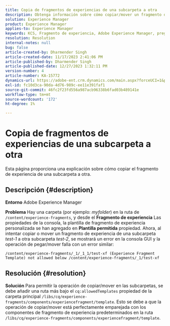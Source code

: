```yaml
---
title: Copia de fragmentos de experiencias de una subcarpeta a otra
description: Obtenga información sobre cómo copiar/mover un fragmento de experiencia de una subcarpeta a otra.
solution: Experience Manager
product: Experience Manager
applies-to: Experience Manager
keywords: KCS, Fragmento de experiencia, Adobe Experience Manager, preguntas frecuentes, copiar, subcarpeta
resolution: Resolution
internal-notes: null
bug: false
article-created-by: Dharmender Singh
article-created-date: 11/17/2023 2:41:06 PM
article-published-by: Dharmender Singh
article-published-date: 12/27/2023 1:32:11 PM
version-number: 4
article-number: KA-15772
dynamics-url: https://adobe-ent.crm.dynamics.com/main.aspx?forceUCI=1&pagetype=entityrecord&etn=knowledgearticle&id=a32caf50-5785-ee11-8179-6045bd006239
exl-id: fc10d3ca-90da-4d76-989c-ee11e391faf1
source-git-commit: 46fc2f23fd556a987acb96338b6fad03b489141e
workflow-type: tm+mt
source-wordcount: '172'
ht-degree: 1%

---
```


# Copia de fragmentos de experiencias de una subcarpeta a otra


Esta página proporciona una explicación sobre cómo copiar el fragmento de experiencia de una subcarpeta a otra.

## Descripción {#description}


<b>Entorno</b>
Adobe Experience Manager

<b>Problema</b>
Hay una carpeta (por ejemplo: *myfolder*) en la ruta de `/content/experience-fragments`, y desde el <b>Fragmento de experiencia</b> Las propiedades de la consola, la plantilla de fragmento de experiencia personalizada se han agregado en <b>Plantilla permitida</b> propiedad.
Ahora, al intentar copiar o mover un fragmento de experiencia de una subcarpeta *test-1* a otra subcarpeta *test-2*, se mostrará un error en la consola GUI y la operación de pegar/mover falla con un error similar:


```
/content/experience-fragments/_1/_1_1/test-xf (Experience Fragment Template) not allowed below /content/experience-fragments/_1/test-xf
```



## Resolución {#resolution}


<b>Solución</b>
Para permitir la operación de copiar/mover en las subcarpetas, se debe añadir una ruta más bajo el `cq:allowedTemplates` propiedad de la carpeta principal `/libs/cq/experience-fragments/components/experiencefragment/template`.
Esto se debe a que la operación de copiar/mover está perfectamente emparejada con los componentes de fragmento de experiencia predeterminados en la ruta `/libs/cq/experience-fragments/components/experiencefragment/template`.

